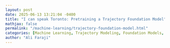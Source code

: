 ```yaml
---
layout: post
date: 2025-06-13 13:21:04 -0400
title: "I can speak Toronto: Pretraining a Trajectory Foundation Model"
mathjax: false
permalink: "/machine-learning/trajectory-foundation-model.html"
categories: [Machine Learning, Trajectory Modeling, Foundation Models, Pretraining]
author: "Ali Faraji"
---
```


